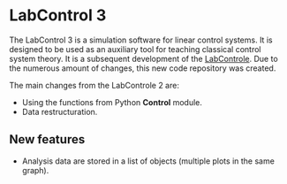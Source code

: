 # LabControl 3
The LabControl 3 is a simulation software for linear control systems. It is designed to be used as an auxiliary tool for teaching classical control system theory. It is a subsequent development of the [LabControle](https://github.com/miguelmoreto/labcontrole). Due to the numerous amount of changes, this new code repository was created.

The main changes from the LabControle 2 are:
* Using the functions from Python **Control** module.
* Data restructuration.

## New features

* Analysis data are stored in a list of objects (multiple plots in the same graph).
